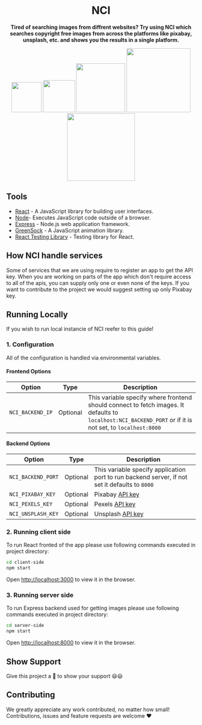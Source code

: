 <div align="center">
    <h1>NCI</h1>
    <p>
         <b>Tired of searching images from diffrent websites? Try using NCI which searches copyright free images from across the platforms like pixabay, unsplash, etc. and shows you the results in a single platform.</b>
    </p>
      <img src="https://img.shields.io/github/license/msk4862/Copyright-free-image-search?style=flat-square" width="80">
      <img src="https://img.shields.io/github/v/release/msk4862/Copyright-free-image-search?style=flat-square" width="85">
      <img src="https://forthebadge.com/images/badges/made-with-javascript.svg" width="130">
      <img src="https://forthebadge.com/images/badges/powered-by-responsibility.svg" width="170">
      </br>
      <img src="https://forthebadge.com/images/badges/built-with-love.svg" width="180">
</div>

## Tools

- [React](https://reactjs.org/) - A JavaScript library for building user interfaces. 
- [Node](https://nodejs.org/en/)- Executes JavaScript code outside of a browser.
- [Express](https://expressjs.com/) - Node.js web application framework.
- [GreenSock](https://greensock.com/) - A JavaScript animation library.
- [React Testing Library](https://github.com/testing-library/react-testing-library) - Testing library for React.

## How NCI handle services

Some of services that we are using require to register an app to get the API key.
When you are working on parts of the app which don't require access to all of the apis,
you can supply only one or even none of the keys.
If you want to contribute to the project we would suggest setting up only Pixabay key.

## Running Locally

If you wish to run local instancie of NCI reefer to this guide!

### 1. Configuration
All of the configuration is handled via environmental variables.

#### Frontend Options

| Option | Type | Description |
| - | - | - |
| `NCI_BACKEND_IP`  | Optional | This variable specify where frontend should connect to fetch images. It defaults to `localhost:NCI_BACKEND_PORT` or if it is not set, to `localhost:8000` |

#### Backend Options

| Option | Type | Description |
| - | - | - |
| `NCI_BACKEND_PORT` | Optional | This variable specify application port to run backend server, if not set it defaults to `8000` |
| `NCI_PIXABAY_KEY` | Optional | Pixabay [API key](https://pixabay.com/api/docs/) |
| `NCI_PEXELS_KEY` | Optional | Pexels [API key](https://www.pexels.com/api/new/) |
| `NCI_UNSPLASH_KEY` | Optional | Unsplash [API key](https://unsplash.com/oauth/applications) |


### 2. Running client side
To run React fronted of the app please use following commands executed in project directory:
```sh
cd client-side
npm start
```
Open [http://localhost:3000](http://localhost:3000) to view it in the browser.


### 3. Running server side
To run Express backend used for getting images please use following commands executed in project directory:
```sh
cd server-side
npm start
```
Open [http://localhost:8000](http://localhost:8000) to view it in the browser.


## Show Support
Give this project a 🌟 to show your support 😃😃 

## Contributing
We greatly appreciate any work contributed, no matter how small! Contributions, issues and feature requests are welcome ❤️
